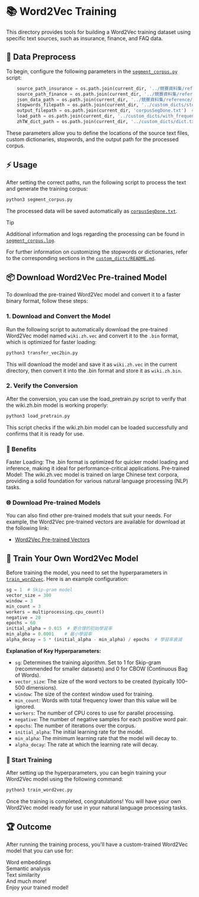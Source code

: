 # 📚 Word2Vec Training

This directory provides tools for building a Word2Vec training dataset using specific text sources, such as insurance, finance, and FAQ data.

## 🔄 Data Preprocess

To begin, configure the following parameters in the [`segment_corpus.py`](segment_corpus.py) script:

```python
    source_path_insurance = os.path.join(current_dir, '../競賽資料集/reference/insurance')  # Set the insurance data path
    source_path_finance = os.path.join(current_dir, '../競賽資料集/reference/finance')  # Set the finance data path
    json_data_path = os.path.join(current_dir, '../競賽資料集/reference/faq/pid_map_content.json')  # Set the JSON data path
    stopwords_filepath = os.path.join(current_dir, '../custom_dicts/stopwords.txt')  # Set the stop words file path
    output_filepath = os.path.join(current_dir, 'corpusSegDone.txt')  # Set the output file path
    load_path = os.path.join(current_dir, '../custom_dicts/with_frequency')  # Set the custom dictionary path
    zhTW_dict_path = os.path.join(current_dir, '../custom_dicts/dict.txt.big')  # Set the traditional Chinese dictionary path
```

These parameters allow you to define the locations of the source text files, custom dictionaries, stopwords, and the output path for the processed corpus.

## ⚡️ Usage
After setting the correct paths, run the following script to process the text and generate the training corpus:
```bash
python3 segment_corpus.py
```

The processed data will be saved automatically as [`corpusSegDone.txt`](corpusSegDone.txt).

> [!TIP]
> Additional information and logs regarding the processing can be found in [`segment_corpus.log`](segment_corpus.log).

For further information on customizing the stopwords or dictionaries, refer to the corresponding sections in the [`custom_dicts/README.md`](../custom_dicts/README.md).

## 📦 Download Word2Vec Pre-trained Model

To download the pre-trained Word2Vec model and convert it to a faster binary format, follow these steps:

### 1. **Download and Convert the Model**

Run the following script to automatically download the pre-trained Word2Vec model named `wiki.zh.vec` and convert it to the `.bin` format, which is optimized for faster loading:

```bash
python3 transfer_vec2bin.py
```

This will download the model and save it as `wiki.zh.vec` in the current directory, then convert it into the .bin format and store it as `wiki.zh.bin`.

### 2. **Verify the Conversion**
After the conversion, you can use the load_pretrain.py script to verify that the wiki.zh.bin model is working properly:

```bash
python3 load_pretrain.py
```

This script checks if the wiki.zh.bin model can be loaded successfully and confirms that it is ready for use.

### 🚀 Benefits
Faster Loading: The .bin format is optimized for quicker model loading and inference, making it ideal for performance-critical applications.
Pre-trained Model: The wiki.zh.vec model is trained on large Chinese text corpora, providing a solid foundation for various natural language processing (NLP) tasks.

### 🌐 Download Pre-trained Models
You can also find other pre-trained models that suit your needs. For example, the Word2Vec pre-trained vectors are available for download at the following link:

- [Word2Vec Pre-trained Vectors](https://fasttext.cc/docs/en/pretrained-vectors.html)

## 🧠 Train Your Own Word2Vec Model

Before training the model, you need to set the hyperparameters in [`train_word2vec`](train_word2vec). Here is an example configuration:

```python
sg = 1  # Skip-gram model
vector_size = 300
window = 3
min_count = 3
workers = multiprocessing.cpu_count()
negative = 20
epochs = 60
initial_alpha = 0.015  # 更合理的初始學習率
min_alpha = 0.0001    # 最小學習率
alpha_decay = 5 * (initial_alpha - min_alpha) / epochs  # 學習率衰減
```
**Explanation of Key Hyperparameters:**
- `sg`: Determines the training algorithm. Set to 1 for Skip-gram (recommended for smaller datasets) and 0 for CBOW (Continuous Bag of Words).
- `vector_size`: The size of the word vectors to be created (typically 100–500 dimensions).
- `window`: The size of the context window used for training.
- `min_count`: Words with total frequency lower than this value will be ignored.
- `workers`: The number of CPU cores to use for parallel processing.
- `negative`: The number of negative samples for each positive word pair.
- `epochs`: The number of iterations over the corpus.
- `initial_alpha`: The initial learning rate for the model.
- `min_alpha`: The minimum learning rate that the model will decay to.
- `alpha_decay`: The rate at which the learning rate will decay.

### 🚀 Start Training
After setting up the hyperparameters, you can begin training your Word2Vec model using the following command:

```bash
python3 train_word2vec.py
```

Once the training is completed, congratulations! You will have your own Word2Vec model ready for use in your natural language processing tasks.

## 🏆 Outcome
After running the training process, you'll have a custom-trained Word2Vec model that you can use for:

Word embeddings  
Semantic analysis  
Text similarity  
And much more!  
Enjoy your trained model!  
